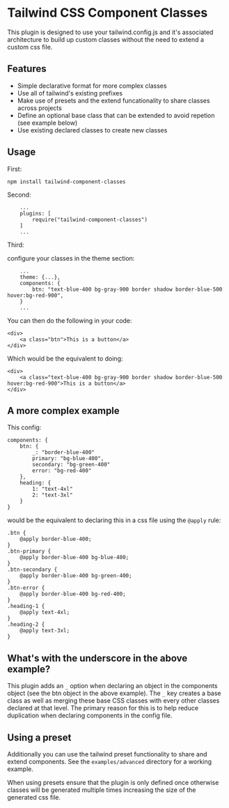 # Tailwind CSS Component Classes

This plugin is designed to use your tailwind.config.js and it's associated architecture to build up custom classes without the need to extend a custom css file.

## Features

- Simple declarative format for more complex classes
- Use all of tailwind's existing prefixes
- Make use of presets and the extend funcationality to share classes across projects
- Define an optional base class that can be extended to avoid repetion (see example below)
- Use existing declared classes to create new classes

## Usage

First:

```
npm install tailwind-component-classes
```

Second:

```
    ...
    plugins: [
        require("tailwind-component-classes")
    ]
    ...
```

Third:

configure your classes in the theme section:

```
    ...
    theme: {...},
    components: {
        btn: "text-blue-400 bg-gray-900 border shadow border-blue-500 hover:bg-red-900",
    }
    ...
```

You can then do the following in your code:

```
<div>
    <a class="btn">This is a button</a>
</div>
```

Which would be the equivalent to doing:

```
<div>
    <a class="text-blue-400 bg-gray-900 border shadow border-blue-500 hover:bg-red-900">This is a button</a>
</div>
```

## A more complex example

This config:

```
components: {
    btn: {
        _: "border-blue-400"
        primary: "bg-blue-400",
        secondary: "bg-green-400"
        error: "bg-red-400"
    },
    heading: {
        1: "text-4xl"
        2: "text-3xl"
    }
}
```

would be the equivalent to declaring this in a css file using the `@apply` rule:

```
.btn {
    @apply border-blue-400;
}
.btn-primary {
    @apply border-blue-400 bg-blue-400;
}
.btn-secondary {
    @apply border-blue-400 bg-green-400;
}
.btn-error {
    @apply border-blue-400 bg-red-400;
}
.heading-1 {
    @apply text-4xl;
}
.heading-2 {
    @apply text-3xl;
}
```

## What's with the underscore in the above example?

This plugin adds an `_` option when declaring an object in the components object (see the btn object in the above example). The `_` key creates a base class as well as
merging these base CSS classes with every other classes declared at that level. The primary reason for this is to help reduce duplication when declaring components in the config file.

## Using a preset

Additionally you can use the tailwind preset functionality to share and extend components. See the `examples/advanced` directory for a working example.

When using presets ensure that the plugin is only defined once otherwise classes will be generated multiple times increasing the size of the generated css file.
